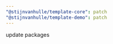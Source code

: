 ```yaml
---
"@stijnvanhulle/template-core": patch
"@stijnvanhulle/template-demo": patch
---
```


update packages
